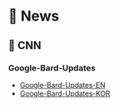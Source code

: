 # 📂 News

## 📝 CNN

### Google-Bard-Updates

- [Google-Bard-Updates-EN](./CNN/Tech/google-bard-updates/원문.md)
- [Google-Bard-Updates-KOR](./CNN/Tech/google-bard-updates/번역.md)
